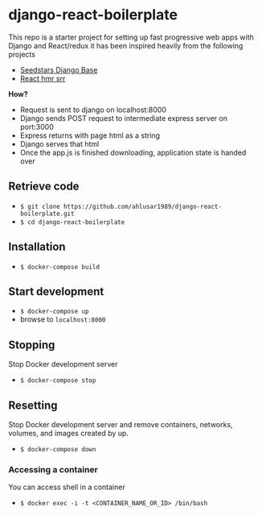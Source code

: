# django-react-boilerplate

This repo is a starter project for setting up fast progressive web apps with Django and React/redux
it has been inspired heavily from the following projects
* [Seedstars Django Base](https://github.com/Seedstars/django-react-redux-base)
* [React hmr srr](https://github.com/Alex-ray/v2-universal-js-hmr-ssr-react-redux)

**How?**
* Request is sent to django on localhost:8000
* Django sends POST request to intermediate express server on port:3000
* Express returns with page html as a string
* Django serves that html
* Once the app.js is finished downloading, application state is handed over

## Retrieve code

* `$ git clone https://github.com/ahlusar1989/django-react-boilerplate.git`
* `$ cd django-react-boilerplate`

## Installation

* `$ docker-compose build`

## Start development

* `$ docker-compose up`
* browse to `localhost:8000`

## Stopping

Stop Docker development server

* `$ docker-compose stop`

## Resetting

Stop Docker development server and remove containers, networks, volumes, and images created by up.

* `$ docker-compose down`

### Accessing a container

You can access shell in a container

* `$ docker exec -i -t <CONTAINER_NAME_OR_ID> /bin/bash`
